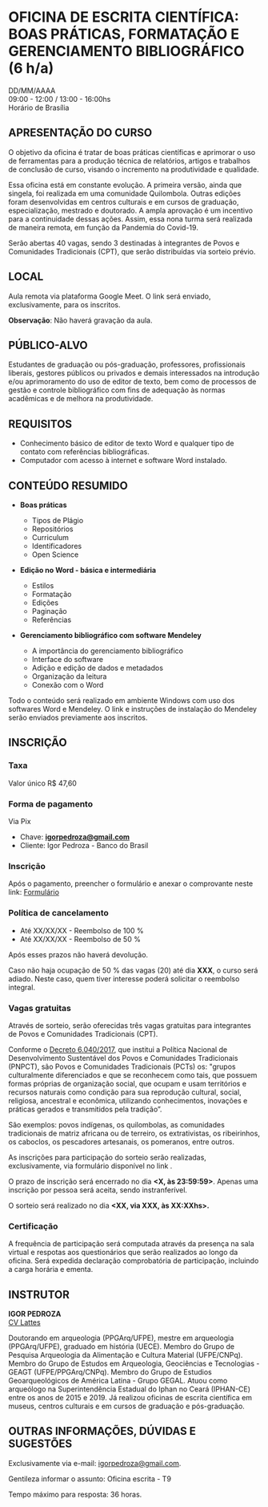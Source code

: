 # **OFICINA DE ESCRITA CIENTÍFICA: BOAS PRÁTICAS, FORMATAÇÃO E GERENCIAMENTO BIBLIOGRÁFICO (6 h/a)**
DD/MM/AAAA  
09:00 - 12:00 / 13:00 - 16:00hs  
Horário de Brasília  
  
## APRESENTAÇÃO DO CURSO  

O objetivo da oficina é tratar de boas práticas científicas e aprimorar o uso de ferramentas para a produção técnica de relatórios, artigos e trabalhos de conclusão de curso, visando o incremento na produtividade e qualidade.

Essa oficina está em constante evolução. A primeira versão, ainda que singela, foi realizada em uma comunidade Quilombola. Outras edições foram desenvolvidas em centros culturais e em cursos de graduação, especialização, mestrado e doutorado. A ampla aprovação é um incentivo para a continuidade dessas ações. Assim, essa nona turma será realizada de maneira remota, em função da Pandemia do Covid-19.

Serão abertas 40 vagas, sendo 3 destinadas à integrantes de Povos e Comunidades Tradicionais (CPT), que serão distribuídas via sorteio prévio.

## LOCAL
Aula remota via plataforma Google Meet. O link será enviado, exclusivamente, para os inscritos.

__Observação__: Não haverá gravação da aula.  

## PÚBLICO-ALVO
Estudantes de graduação ou pós-graduação, professores, profissionais liberais, gestores públicos ou privados e demais interessados na introdução e/ou aprimoramento do uso de editor de texto, bem como de processos de gestão e controle bibliográfico com fins de adequação às normas acadêmicas e de melhora na produtividade.

## REQUISITOS
* Conhecimento básico de editor de texto Word e qualquer tipo de contato com referências bibliográficas.
* Computador com acesso à internet e software Word instalado.

## CONTEÚDO RESUMIDO

* **Boas práticas**
  - Tipos de Plágio
  - Repositórios
  - Curriculum
  - Identificadores
  - Open Science
  
* **Edição no Word - básica e intermediária**
  - Estilos
  - Formatação
  - Edições
  - Paginação
  - Referências

* **Gerenciamento bibliográfico com software Mendeley**
  - A importância do gerenciamento bibliográfico
  - Interface do software
  - Adição e edição de dados e metadados
  - Organização da leitura
  - Conexão com o Word

Todo o conteúdo será realizado em ambiente Windows com uso dos softwares Word e Mendeley.
O link e instruções de instalação do Mendeley serão enviados previamente aos inscritos.

## INSCRIÇÃO

### Taxa
Valor único R$  47,60

### Forma de pagamento
Via Pix
- Chave: **igorpedroza@gmail.com**
- Cliente: Igor Pedroza - Banco do Brasil

### Inscrição
Após o pagamento, preencher o formulário e anexar o comprovante neste link: [Formulário](https://forms.gle/qRn461B1NPgVKDZB7)

### Política de cancelamento
- Até XX/XX/XX - Reembolso de 100 %
- Até XX/XX/XX - Reembolso de 50 %

Após esses prazos não haverá devolução.

Caso não haja ocupação de 50 % das vagas (20) até dia **XXX**, o curso será adiado. Neste caso, quem tiver interesse poderá solicitar o reembolso integral. 

### Vagas gratuitas

Através de sorteio, serão oferecidas três vagas gratuitas para integrantes de Povos e Comunidades Tradicionais (CPT).

Conforme o [Decreto 6.040/2017](http://www.planalto.gov.br/ccivil_03/_ato2007-2010/2007/decreto/d6040.htm), que institui a Política Nacional de Desenvolvimento Sustentável dos Povos e Comunidades Tradicionais (PNPCT), são Povos e Comunidades Tradicionais (PCTs) os: "grupos culturalmente diferenciados e que se reconhecem como tais, que possuem formas próprias de organização social, que ocupam e usam territórios e recursos naturais como condição para sua reprodução cultural, social, religiosa, ancestral e econômica, utilizando conhecimentos, inovações e práticas gerados e transmitidos pela tradição”. 

São exemplos: povos indígenas, os quilombolas, as comunidades tradicionais de matriz africana ou de terreiro, os extrativistas, os ribeirinhos, os caboclos, os pescadores artesanais, os pomeranos, entre outros.  

As inscrições para participação do sorteio serão realizadas, exclusivamente, via formulário disponível no link **<XXX>**.  

O prazo de inscrição será encerrado no dia **<X, às 23:59:59>**. Apenas uma inscrição por pessoa será aceita, sendo instranferível.  

O sorteio será realizado no dia **<XX, via XXX, às XX:XXhs>.**

### Certificação
A frequência de participação será computada através da presença na sala virtual e respotas aos questionários que serão realizados ao longo da oficina. Será expedida declaração comprobatória de participação, incluindo a carga horária e ementa.  

## INSTRUTOR
**IGOR PEDROZA**  
[CV Lattes](http://lattes.cnpq.br/3970582841887411)   

Doutorando em arqueologia (PPGArq/UFPE), mestre em arqueologia (PPGArq/UFPE), graduado em história (UECE). Membro do Grupo de Pesquisa Arqueologia da Alimentação e Cultura Material (UFPE/CNPq). Membro do Grupo de Estudos em Arqueologia, Geociências e Tecnologias - GEAGT (UFPE/PPGArq/CNPq). Membro do Grupo de Estudios Geoarqueológicos de América Latina - Grupo GEGAL. Atuou como arqueólogo na Superintendência Estadual do Iphan no Ceará (IPHAN-CE) entre os anos de 2015 e 2019. Já realizou oficinas de escrita científica em museus, centros culturais e em cursos de graduação e pós-graduação.  

## OUTRAS INFORMAÇÕES, DÚVIDAS E SUGESTÕES
Exclusivamente via e-mail: <igorpedroza@gmail.com>.  

Gentileza informar o assunto: Oficina escrita - T9

Tempo máximo para resposta: 36 horas.
